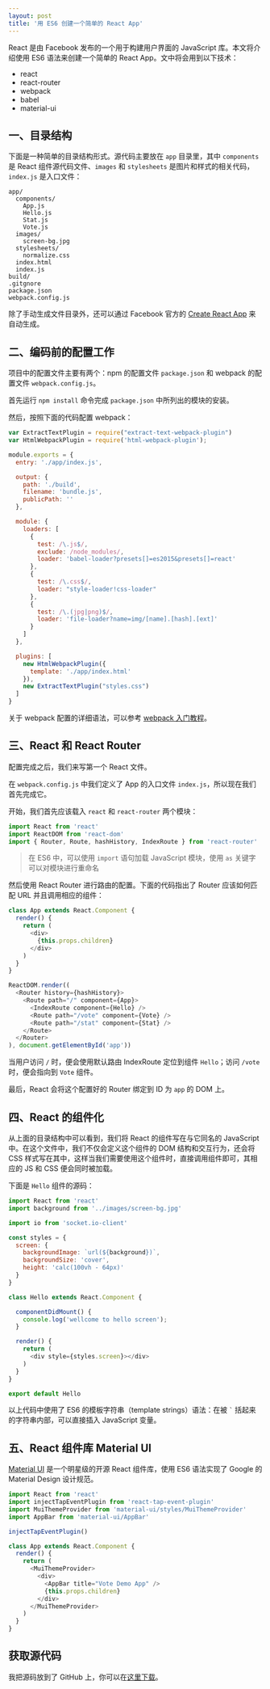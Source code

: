 ```yaml
---
layout: post
title: '用 ES6 创建一个简单的 React App'
---
```


React 是由 Facebook 发布的一个用于构建用户界面的 JavaScript 库。本文将介绍使用 ES6 语法来创建一个简单的 React App。文中将会用到以下技术：

* react
* react-router
* webpack
* babel
* material-ui


## 一、目录结构

下面是一种简单的目录结构形式。源代码主要放在 `app` 目录里，其中 `components` 是 React 组件源代码文件、`images` 和 `stylesheets` 是图片和样式的相关代码，`index.js` 是入口文件：

```
app/
  components/
    App.js
    Hello.js
    Stat.js
    Vote.js
  images/
    screen-bg.jpg
  stylesheets/
    normalize.css
  index.html
  index.js
build/
.gitgnore
package.json
webpack.config.js
```

除了手动生成文件目录外，还可以通过 Facebook 官方的 [Create React App](https://github.com/facebookincubator/create-react-app) 来自动生成。


## 二、编码前的配置工作

项目中的配置文件主要有两个：npm 的配置文件 `package.json` 和 webpack 的配置文件 `webpack.config.js`。

首先运行 `npm install` 命令完成 `package.json` 中所列出的模块的安装。

然后，按照下面的代码配置 webpack：

~~~js
var ExtractTextPlugin = require("extract-text-webpack-plugin")
var HtmlWebpackPlugin = require('html-webpack-plugin');

module.exports = {
  entry: './app/index.js',

  output: {
    path: './build',
    filename: 'bundle.js',
    publicPath: ''
  },

  module: {
    loaders: [
      {
        test: /\.js$/,
        exclude: /node_modules/,
        loader: 'babel-loader?presets[]=es2015&presets[]=react'
      },
      {
        test: /\.css$/,
        loader: "style-loader!css-loader"
      },
      {
        test: /\.(jpg|png)$/,
        loader: 'file-loader?name=img/[name].[hash].[ext]'
      }
    ]
  },

  plugins: [
    new HtmlWebpackPlugin({
      template: './app/index.html'
    }),
    new ExtractTextPlugin("styles.css")
  ]
}
~~~

关于 webpack 配置的详细语法，可以参考 [webpack 入门教程](https://hulufei.gitbooks.io/react-tutorial/content/webpack.html)。


## 三、React 和 React Router

配置完成之后，我们来写第一个 React 文件。

在 `webpack.config.js` 中我们定义了 App 的入口文件 `index.js`，所以现在我们首先完成它。

开始，我们首先应该载入 `react` 和 `react-router` 两个模块：

~~~js
import React from 'react'
import ReactDOM from 'react-dom'
import { Router, Route, hashHistory, IndexRoute } from 'react-router'
~~~

> 在 ES6 中，可以使用 `import` 语句加载 JavaScript 模块，使用 `as` 关键字可以对模块进行重命名

然后使用 React Router 进行路由的配置。下面的代码指出了 Router 应该如何匹配 URL 并且调用相应的组件：

~~~js
class App extends React.Component {
  render() {
    return (
      <div>
        {this.props.children}
      </div>
    )
  }
}

ReactDOM.render((
  <Router history={hashHistory}>
    <Route path="/" component={App}>
      <IndexRoute component={Hello} />
      <Route path="/vote" component={Vote} />
      <Route path="/stat" component={Stat} />
    </Route>
  </Router>
), document.getElementById('app'))
~~~

当用户访问 `/` 时，便会使用默认路由 IndexRoute 定位到组件 `Hello`；访问 `/vote` 时，便会指向到 `Vote` 组件。

最后，React 会将这个配置好的 Router 绑定到 ID 为 `app` 的 DOM 上。


## 四、React 的组件化

从上面的目录结构中可以看到，我们将 React 的组件写在与它同名的 JavaScript 中。在这个文件中，我们不仅会定义这个组件的 DOM 结构和交互行为，还会将 CSS 样式写在其中，这样当我们需要使用这个组件时，直接调用组件即可，其相应的 JS 和 CSS 便会同时被加载。

下面是 `Hello` 组件的源码：

~~~js
import React from 'react'
import background from '../images/screen-bg.jpg'

import io from 'socket.io-client'

const styles = {
  screen: {
    backgroundImage: `url(${background})`,
    backgroundSize: 'cover',
    height: 'calc(100vh - 64px)'
  }
}

class Hello extends React.Component {

  componentDidMount() {
    console.log('wellcome to hello screen');
  }

  render() {
    return (
      <div style={styles.screen}></div>
    )
  }
}

export default Hello
~~~

以上代码中使用了 ES6 的模板字符串（template strings）语法：在被 <code>`</code> 括起来的字符串内部，可以直接插入 JavaScript 变量。


## 五、React 组件库 Material UI

[Material UI](https://github.com/callemall/material-ui) 是一个明星级的开源 React 组件库，使用 ES6 语法实现了 Google 的 Material Design 设计规范。


~~~js
import React from 'react'
import injectTapEventPlugin from 'react-tap-event-plugin'
import MuiThemeProvider from 'material-ui/styles/MuiThemeProvider'
import AppBar from 'material-ui/AppBar'

injectTapEventPlugin()

class App extends React.Component {
  render() {
    return (
      <MuiThemeProvider>
        <div>
          <AppBar title="Vote Demo App" />
          {this.props.children}
        </div>
      </MuiThemeProvider>
    )
  }
}
~~~



## 获取源代码

我把源码放到了 GitHub 上，你可以在[这里下载](https://github.com/xinhuaorg/vote-demo)。